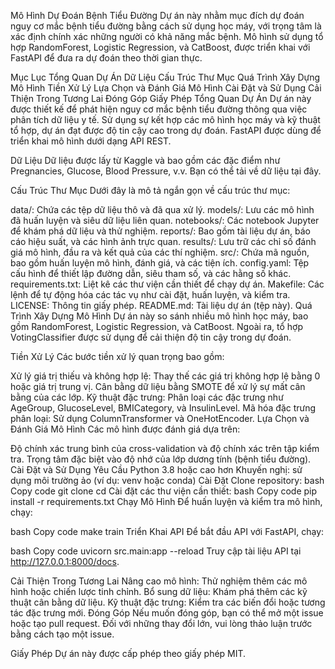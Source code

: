 Mô Hình Dự Đoán Bệnh Tiểu Đường
Dự án này nhằm mục đích dự đoán nguy cơ mắc bệnh tiểu đường bằng cách sử dụng học máy, với trọng tâm là xác định chính xác những người có khả năng mắc bệnh. Mô hình sử dụng tổ hợp RandomForest, Logistic Regression, và CatBoost, được triển khai với FastAPI để đưa ra dự đoán theo thời gian thực.

Mục Lục
Tổng Quan Dự Án
Dữ Liệu
Cấu Trúc Thư Mục
Quá Trình Xây Dựng Mô Hình
Tiền Xử Lý
Lựa Chọn và Đánh Giá Mô Hình
Cài Đặt và Sử Dụng
Cải Thiện Trong Tương Lai
Đóng Góp
Giấy Phép
Tổng Quan Dự Án
Dự án này được thiết kế để phát hiện nguy cơ mắc bệnh tiểu đường thông qua việc phân tích dữ liệu y tế. Sử dụng sự kết hợp các mô hình học máy và kỹ thuật tổ hợp, dự án đạt được độ tin cậy cao trong dự đoán. FastAPI được dùng để triển khai mô hình dưới dạng API REST.

Dữ Liệu
Dữ liệu được lấy từ Kaggle và bao gồm các đặc điểm như Pregnancies, Glucose, Blood Pressure, v.v. Bạn có thể tải về dữ liệu tại đây.

Cấu Trúc Thư Mục
Dưới đây là mô tả ngắn gọn về cấu trúc thư mục:

data/: Chứa các tệp dữ liệu thô và đã qua xử lý.
models/: Lưu các mô hình đã huấn luyện và siêu dữ liệu liên quan.
notebooks/: Các notebook Jupyter để khám phá dữ liệu và thử nghiệm.
reports/: Bao gồm tài liệu dự án, báo cáo hiệu suất, và các hình ảnh trực quan.
results/: Lưu trữ các chỉ số đánh giá mô hình, đầu ra và kết quả của các thí nghiệm.
src/: Chứa mã nguồn, bao gồm huấn luyện mô hình, đánh giá, và các tiện ích.
config.yaml: Tệp cấu hình để thiết lập đường dẫn, siêu tham số, và các hằng số khác.
requirements.txt: Liệt kê các thư viện cần thiết để chạy dự án.
Makefile: Các lệnh để tự động hóa các tác vụ như cài đặt, huấn luyện, và kiểm tra.
LICENSE: Thông tin giấy phép.
README.md: Tài liệu dự án (tệp này).
Quá Trình Xây Dựng Mô Hình
Dự án này so sánh nhiều mô hình học máy, bao gồm RandomForest, Logistic Regression, và CatBoost. Ngoài ra, tổ hợp VotingClassifier được sử dụng để cải thiện độ tin cậy trong dự đoán.

Tiền Xử Lý
Các bước tiền xử lý quan trọng bao gồm:

Xử lý giá trị thiếu và không hợp lệ: Thay thế các giá trị không hợp lệ bằng 0 hoặc giá trị trung vị.
Cân bằng dữ liệu bằng SMOTE để xử lý sự mất cân bằng của các lớp.
Kỹ thuật đặc trưng: Phân loại các đặc trưng như AgeGroup, GlucoseLevel, BMICategory, và InsulinLevel.
Mã hóa đặc trưng phân loại: Sử dụng ColumnTransformer và OneHotEncoder.
Lựa Chọn và Đánh Giá Mô Hình
Các mô hình được đánh giá dựa trên:

Độ chính xác trung bình của cross-validation và độ chính xác trên tập kiểm tra.
Trọng tâm đặc biệt vào độ nhớ của lớp dương tính (bệnh tiểu đường).
Cài Đặt và Sử Dụng
Yêu Cầu
Python 3.8 hoặc cao hơn
Khuyến nghị: sử dụng môi trường ảo (ví dụ: venv hoặc conda)
Cài Đặt
Clone repository:
bash
Copy code
git clone <repo-url>
cd <repo-name>
Cài đặt các thư viện cần thiết:
bash
Copy code
pip install -r requirements.txt
Chạy Mô Hình
Để huấn luyện và kiểm tra mô hình, chạy:

bash
Copy code
make train
Triển Khai API
Để bắt đầu API với FastAPI, chạy:

bash
Copy code
uvicorn src.main:app --reload
Truy cập tài liệu API tại http://127.0.0.1:8000/docs.

Cải Thiện Trong Tương Lai
Nâng cao mô hình: Thử nghiệm thêm các mô hình hoặc chiến lược tinh chỉnh.
Bổ sung dữ liệu: Khám phá thêm các kỹ thuật cân bằng dữ liệu.
Kỹ thuật đặc trưng: Kiểm tra các biến đổi hoặc tương tác đặc trưng mới.
Đóng Góp
Nếu muốn đóng góp, bạn có thể mở một issue hoặc tạo pull request. Đối với những thay đổi lớn, vui lòng thảo luận trước bằng cách tạo một issue.

Giấy Phép
Dự án này được cấp phép theo giấy phép MIT.
